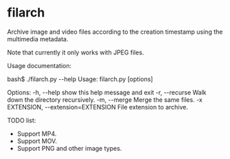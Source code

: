 # filarch
Archive image and video files according to the creation timestamp using the multimedia metadata.

Note that currently it only works with JPEG files. 

Usage documentation:

bash$ ./filarch.py --help
Usage: filarch.py [options]

Options:
  -h, --help            show this help message and exit
  -r, --recurse         Walk down the directory recursively.
  -m, --merge           Merge the same files.
  -x EXTENSION, --extension=EXTENSION
                        File extension to archive.

TODO list:
- Support MP4.
- Support MOV.
- Support PNG and other image types.
